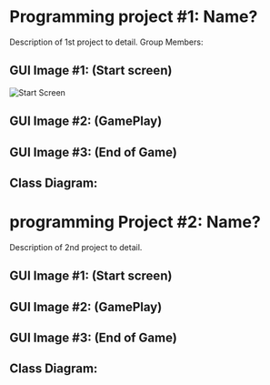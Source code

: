 # Programming project #1: Name?
Description of 1st project to detail.
Group Members:

## GUI Image #1: (Start screen)
![Start Screen]()
## GUI Image #2: (GamePlay)
## GUI Image #3: (End of Game)

## Class Diagram:

# programming Project #2: Name?
Description of 2nd project to detail.

## GUI Image #1: (Start screen)
## GUI Image #2: (GamePlay)
## GUI Image #3: (End of Game)

## Class Diagram:
